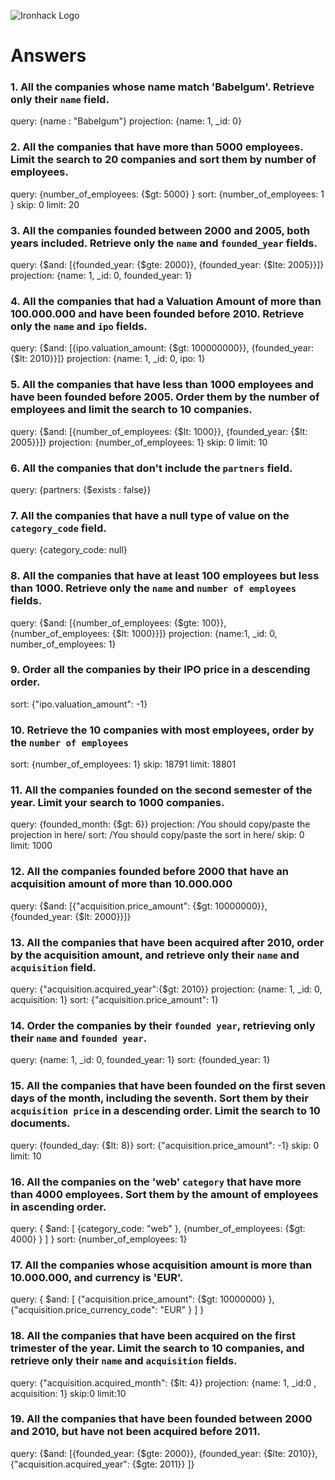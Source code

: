 ![Ironhack Logo](https://i.imgur.com/1QgrNNw.png)

# Answers

### 1. All the companies whose name match 'Babelgum'. Retrieve only their `name` field.

query: {name : "Babelgum"}
projection: {name: 1, _id: 0}


### 2. All the companies that have more than 5000 employees. Limit the search to 20 companies and sort them by **number of employees**.

query: {number_of_employees: {$gt: 5000} }
sort: {number_of_employees: 1 }
skip: 0
limit: 20

### 3. All the companies founded between 2000 and 2005, both years included. Retrieve only the `name` and `founded_year` fields.

query: {$and: [{founded_year: {$gte: 2000}}, {founded_year: {$lte: 2005}}]}
projection: {name: 1, _id: 0, founded_year: 1}


### 4. All the companies that had a Valuation Amount of more than 100.000.000 and have been founded before 2010. Retrieve only the `name` and `ipo` fields.

query: {$and: [{ipo.valuation_amount: {$gt: 100000000}}, {founded_year: {$lt: 2010}}]}
projection: {name: 1, _id: 0, ipo: 1}


### 5. All the companies that have less than 1000 employees and have been founded before 2005. Order them by the number of employees and limit the search to 10 companies.

query: {$and: [{number_of_employees: {$lt: 1000}}, {founded_year: {$lt: 2005}}]}
projection: {number_of_employees: 1}
skip: 0
limit: 10

### 6. All the companies that don't include the `partners` field.

query: {partners: {$exists : false}}


### 7. All the companies that have a null type of value on the `category_code` field.

query: {category_code: null}


### 8. All the companies that have at least 100 employees but less than 1000. Retrieve only the `name` and `number of employees` fields.

query: {$and: [{number_of_employees: {$gte: 100}}, {number_of_employees: {$lt: 1000}}]}
projection: {name:1, _id: 0, number_of_employees: 1}


### 9. Order all the companies by their IPO price in a descending order.


sort: {"ipo.valuation_amount": -1}


### 10. Retrieve the 10 companies with most employees, order by the `number of employees`

sort: {number_of_employees: 1}
skip: 18791
limit: 18801

### 11. All the companies founded on the second semester of the year. Limit your search to 1000 companies.

query: {founded_month: {$gt: 6}}
projection: /You should copy/paste the projection in here/
sort: /You should copy/paste the sort in here/
skip: 0
limit: 1000

### 12. All the companies founded before 2000 that have an acquisition amount of more than 10.000.000

query: {$and: [{"acquisition.price_amount": {$gt: 10000000}}, {founded_year: {$lt: 2000}}]}


### 13. All the companies that have been acquired after 2010, order by the acquisition amount, and retrieve only their `name` and `acquisition` field.

query: {"acquisition.acquired_year":{$gt: 2010}}
projection: {name: 1, _id: 0, acquisition: 1}
sort: {"acquisition.price_amount": 1}


### 14. Order the companies by their `founded year`, retrieving only their `name` and `founded year`.

query: {name: 1, _id: 0, founded_year: 1}
sort: {founded_year: 1}


### 15. All the companies that have been founded on the first seven days of the month, including the seventh. Sort them by their `acquisition price` in a descending order. Limit the search to 10 documents.

query: {founded_day: {$lt: 8}}
sort: {"acquisition.price_amount": -1}
skip: 0
limit: 10

### 16. All the companies on the 'web' `category` that have more than 4000 employees. Sort them by the amount of employees in ascending order.

query: { $and: [ {category_code: "web" }, {number_of_employees: {$gt: 4000} } ] }
sort: {number_of_employees: 1}


### 17. All the companies whose acquisition amount is more than 10.000.000, and currency is 'EUR'.

query: { $and: [  {"acquisition.price_amount": {$gt: 10000000} }, {"acquisition.price_currency_code": "EUR" } ] }


### 18. All the companies that have been acquired on the first trimester of the year. Limit the search to 10 companies, and retrieve only their `name` and `acquisition` fields.

query: {"acquisition.acquired_month": {$lt: 4}}
projection: {name: 1, _id:0 , acquisition: 1}
skip:0
limit:10


### 19. All the companies that have been founded between 2000 and 2010, but have not been acquired before 2011.

query: {$and: [{founded_year: {$gte: 2000}}, {founded_year: {$lte: 2010}}, {"acquisition.acquired_year": {$gte: 2011}} ]}
